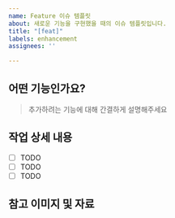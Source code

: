 ```yaml
---
name: Feature 이슈 템플릿
about: 새로운 기능을 구현했을 때의 이슈 템플릿입니다.
title: "[feat]"
labels: enhancement
assignees: ''

---
```


## 어떤 기능인가요?

> 추가하려는 기능에 대해 간결하게 설명해주세요

## 작업 상세 내용
- [ ] TODO
- [ ] TODO
- [ ] TODO

## 참고 이미지 및 자료
